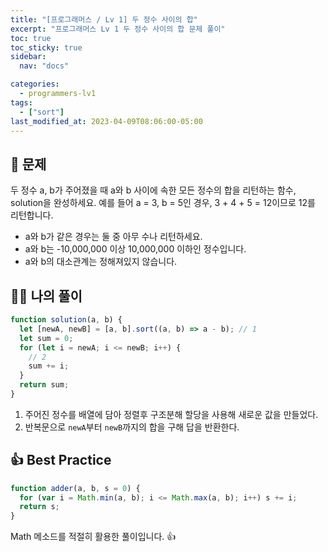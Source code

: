 ```yaml
---
title: "[프로그래머스 / Lv 1] 두 정수 사이의 합"
excerpt: "프로그래머스 Lv 1 두 정수 사이의 합 문제 풀이"
toc: true
toc_sticky: true
sidebar:
  nav: "docs"

categories:
  - programmers-lv1
tags:
  - ["sort"]
last_modified_at: 2023-04-09T08:06:00-05:00
---
```


## 📄 문제

두 정수 a, b가 주어졌을 때 a와 b 사이에 속한 모든 정수의 합을 리턴하는 함수, solution을 완성하세요.
예를 들어 a = 3, b = 5인 경우, 3 + 4 + 5 = 12이므로 12를 리턴합니다.

- a와 b가 같은 경우는 둘 중 아무 수나 리턴하세요.
- a와 b는 -10,000,000 이상 10,000,000 이하인 정수입니다.
- a와 b의 대소관계는 정해져있지 않습니다.

## 🙋‍♀️ 나의 풀이

```js
function solution(a, b) {
  let [newA, newB] = [a, b].sort((a, b) => a - b); // 1
  let sum = 0;
  for (let i = newA; i <= newB; i++) {
    // 2
    sum += i;
  }
  return sum;
}
```

1. 주어진 정수를 배열에 담아 정렬후 구조분해 할당을 사용해 새로운 값을 만들었다.
2. 반복문으로 `newA`부터 `newB`까지의 합을 구해 답을 반환한다.

## 👍 Best Practice

```js
function adder(a, b, s = 0) {
  for (var i = Math.min(a, b); i <= Math.max(a, b); i++) s += i;
  return s;
}
```

Math 메소드를 적절히 활용한 풀이입니다. 👍
